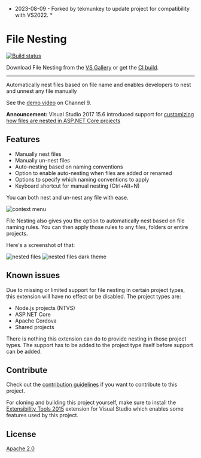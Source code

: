 * 2023-08-09 - Forked by tekmunkey to update project for compatibility with VS2022. *

# File Nesting

[![Build status](https://ci.appveyor.com/api/projects/status/kk45dmfauis2llkm?svg=true)](https://ci.appveyor.com/project/madskristensen/filenesting)

Download File Nesting from the [VS Gallery](http://visualstudiogallery.msdn.microsoft.com/3ebde8fb-26d8-4374-a0eb-1e4e2665070c)
or get the [CI build](http://vsixgallery.com/extension/6c799bc4-0d4c-4172-98bc-5d464b612dca/).

---------------------------------------------------------------

Automatically nest files based on file name and enables
developers to nest and unnest any file manually

See the
[demo video](http://channel9.msdn.com/Blogs/MadsKristensen/Introducing-File-Nestor-for-Visual-Studio)
on Channel 9.

**Announcement:** Visual Studio 2017 15.6 introduced support for [customizing how files are nested in ASP.NET Core projects](https://blogs.msdn.microsoft.com/webdev/2018/02/07/file-nesting-in-solution-explorer/)

## Features

- Manually nest files
- Manually un-nest files
- Auto-nesting based on naming conventions
- Option to enable auto-nesting when files are added or renamed
- Options to specify which naming conventions to apply
- Keyboard shortcut for manual nesting (Ctrl+Alt+N)

You can both nest and un-nest any file with ease.

![context menu](art/context-menu.png)

File Nesting also gives you the option to automatically nest
based on file naming rules. You can then apply those rules to
any files, folders or entire projects.

Here's a screenshot of that:

![nested files](art/nested-files.png)
![nested files dark theme](art/nested-files-dark.png)

## Known issues

Due to missing or limited support for file nesting in certain
project types, this extension will have no effect or be
disabled. The project types are:

- Node.js projects (NTVS)
- ASP.NET Core
- Apache Cordova
- Shared projects

There is nothing this extension can do to provide nesting
in those project types. The support has to be added to the
project type itself before support can be added.

## Contribute
Check out the [contribution guidelines](.github/CONTRIBUTING.md)
if you want to contribute to this project.

For cloning and building this project yourself, make sure
to install the
[Extensibility Tools 2015](https://visualstudiogallery.msdn.microsoft.com/ab39a092-1343-46e2-b0f1-6a3f91155aa6)
extension for Visual Studio which enables some features
used by this project.

## License
[Apache 2.0](LICENSE)
